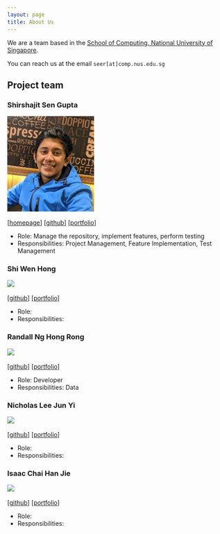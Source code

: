```yaml
---
layout: page
title: About Us
---
```


We are a team based in the [School of Computing, National University of Singapore](http://www.comp.nus.edu.sg).

You can reach us at the email `seer[at]comp.nus.edu.sg`

## Project team

### Shirshajit Sen Gupta

<img src="images/people/shirsho-12.png" width="200px">

[[homepage](https://shirsho-12.github.io)]
[[github](https://github.com/shirsho-12)]
[[portfolio](team/johndoe.md)]

* Role: Manage the repository, implement features, perform testing
* Responsibilities: Project Management, Feature Implementation, Test Management

### Shi Wen Hong

<img src="images/johndoe.png" width="200px">

[[github](http://github.com/jinbesan)]
[[portfolio](team/johndoe.md)]

* Role: 
* Responsibilities: 

### Randall Ng Hong Rong

<img src="images/johndoe.png" width="200px">

[[github](http://github.com/randallnhr)] 
[[portfolio](team/johndoe.md)]

* Role: Developer
* Responsibilities: Data

### Nicholas Lee Jun Yi

<img src="images/johndoe.png" width="200px">

[[github](http://github.com/nicleejy)]
[[portfolio](team/johndoe.md)]

* Role: 
* Responsibilities: 

### Isaac Chai Han Jie

<img src="images/johndoe.png" width="200px">

[[github](http://github.com/gitsac)]
[[portfolio](team/johndoe.md)]

* Role: 
* Responsibilities:
